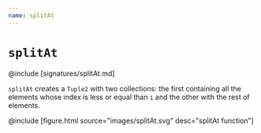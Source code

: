 ```yaml
---
name: splitAt
---
```


# `splitAt`

@include [signatures/splitAt.md]

`splitAt` creates a `Tuple2` with two collections: the first containing all the elements whose index is less or equal than `i` and the other with the rest of elements.

@include [figure.html source="images/splitAt.svg" desc="splitAt function"]
